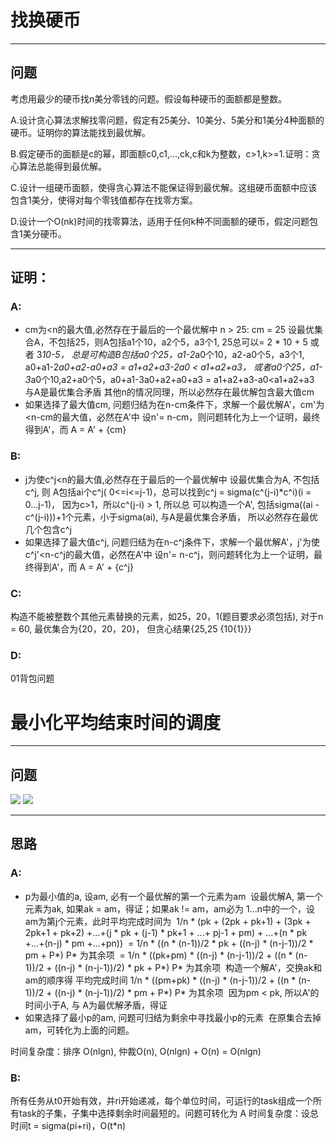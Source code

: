 # 找换硬币
-------------
## 问题

考虑用最少的硬币找n美分零钱的问题。假设每种硬币的面额都是整数。

A.设计贪心算法求解找零问题，假定有25美分、10美分、5美分和1美分4种面额的硬币。证明你的算法能找到最优解。

B.假定硬币的面额是c的幂，即面额c0,c1,...,ck,c和k为整数，c>1,k>=1.证明：贪心算法总能得到最优解。

C.设计一组硬币面额，使得贪心算法不能保证得到最优解。这组硬币面额中应该包含1美分，使得对每个零钱值都存在找零方案。

D.设计一个O(nk)时间的找零算法，适用于任何k种不同面额的硬币，假定问题包含1美分硬币。

-------------

## 证明：
### A:
- cm为<n的最大值,必然存在于最后的一个最优解中
  n > 25: cm = 25 设最优集合A，不包括25，则A包括a1个10，a2个5，a3个1, 25总可以= 2 * 10 + 5 或者 3*10-5，
          总是可构造B包括a0个25，a1-2*a0个10，a2-a0个5，a3个1, a0+a1-2*a0+a2-a0+a3 = a1+a2+a3-2a0 < a1+a2+a3，
          或者a0个25，a1-3*a0个10,a2+a0个5，a0+a1-3a0+a2+a0+a3 = a1+a2+a3-a0<a1+a2+a3
          与A是最优集合矛盾
  其他n的情况同理，所以必然存在最优解包含最大值cm
- 如果选择了最大值cm, 问题归结为在n-cm条件下，求解一个最优解A'，cm'为<n-cm的最大值，必然在A'中
  设n'= n-cm，则问题转化为上一个证明，最终得到A'，而 A = A' + {cm}
  
### B:
- j为使c^j<n的最大值,必然存在于最后的一个最优解中 
  设最优集合为A, 不包括c^j, 则 A包括ai个c^j( 0<=i<=j-1)，总可以找到c^j = sigma(c^(j-i)*c^i)(i = 0...j-1)， 因为c>1，所以c^(j-i) > 1, 所以总
  可以构造一个A', 包括sigma((ai - c^(j-i)))+1个元素，小于sigma(ai), 与A是最优集合矛盾， 所以必然存在最优几个包含c^j
- 如果选择了最大值c^j, 问题归结为在n-c^j条件下，求解一个最优解A'，j'为使c^j'<n-c^j的最大值，必然在A'中
  设n'= n-c^j，则问题转化为上一个证明，最终得到A'，而 A = A' + {c^j}
  
### C:
构造不能被整数个其他元素替换的元素，如25，20，1(题目要求必须包括), 对于n = 60, 最优集合为{20，20，20}， 但贪心结果{25,25 {10{1}}}

### D:
01背包问题

# 最小化平均结束时间的调度
-------------
## 问题
![](https://github.com/shady831213/algorithms/blob/master/greedy/static/greedy16-2.PNG)
![](https://github.com/shady831213/algorithms/blob/master/greedy/static/greedy16-2-1.PNG)

-------------
## 思路

### A:
- p为最小值的a, 设am, 必有一个最优解的第一个元素为am
  设最优解A, 第一个元素为ak, 如果ak = am，得证；如果ak != am，am必为 1...n中的一个，设am为第j个元素，此时平均完成时间为
  1/n * (pk + (2pk + pk+1) + (3pk + 2pk+1 + pk+2) +...+(j * pk + (j-1) * pk+1 + ...+ pj-1 + pm) + ...+(n * pk +...+(n-j) * pm +...+pn))
  = 1/n * ((n * (n-1))/2 * pk + ((n-j) * (n-j-1))/2 * pm + P*) P* 为其余项
  = 1/n * ((pk+pm) * ((n-j) * (n-j-1))/2 + ((n * (n-1))/2 +  ((n-j) * (n-j-1))/2) * pk + P*) P* 为其余项
  构造一个解A'，交换ak和am的顺序得 平均完成时间
  1/n * ((pm+pk) * ((n-j) * (n-j-1))/2 + ((n * (n-1))/2 + ((n-j) * (n-j-1))/2) * pm + P*) P* 为其余项
  因为pm < pk, 所以A'的时间小于A, 与 A为最优解矛盾，得证
- 如果选择了最小p的am, 问题可归结为剩余中寻找最小p的元素
  在原集合去掉am，可转化为上面的问题。

时间复杂度：排序 O(nlgn), 仲裁O(n), O(nlgn) + O(n) = O(nlgn)
 
### B:
所有任务从t0开始有效，并ri开始递减，每个单位时间，可运行的task组成一个所有task的子集，子集中选择剩余时间最短的。问题可转化为 A
时间复杂度：设总时间t = sigma(pi+ri)，O(t*n)
  

